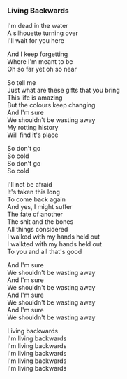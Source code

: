 ### Living Backwards

I'm dead in the water  
A silhouette turning over  
I'll wait for you here

And I keep forgetting  
Where I'm meant to be  
Oh so far yet oh so near

So tell me  
Just what are these gifts that you bring  
This life is amazing  
But the colours keep changing  
And I'm sure  
We shouldn't be wasting away  
My rotting history  
Will find it's place

So don't go  
So cold  
So don't go  
So cold

I'll not be afraid  
It's taken this long  
To come back again  
And yes, I might suffer  
The fate of another  
The shit and the bones  
All things considered  
I walked with my hands held out  
I walkted with my hands held out  
To you and all that's good

And I'm sure  
We shouldn't be wasting away  
And I'm sure  
We shouldn't be wasting away  
And I'm sure  
We shouldn't be wasting away  
And I'm sure  
We shouldn't be wasting away

Living backwards  
I'm living backwards  
I'm living backwards  
I'm living backwards  
I'm living backwards  
I'm living backwards